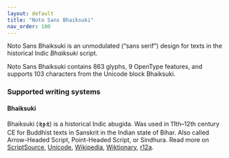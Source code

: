 ```yaml
---
layout: default
title: "Noto Sans Bhaiksuki"
nav_order: 100
---
```

Noto Sans Bhaiksuki is an unmodulated (“sans serif”) design for texts in the historical Indic _Bhaiksuki_ script. 

Noto Sans Bhaiksuki contains 863 glyphs, 9 OpenType features, and supports 103 characters from the Unicode block Bhaiksuki.


### Supported writing systems


#### Bhaiksuki

Bhaiksuki (<span class='autonym'>𑰥𑰹𑰎𑰿𑰬𑰲𑰎𑰱</span>) is a historical Indic abugida. Was used in 11th–12th century CE for Buddhist texts in Sanskrit in the Indian state of Bihar. Also called Arrow-Headed Script, Point-Headed Script, or Sindhura. Read more on [ScriptSource](https://scriptsource.org/scr/Bhks), [Unicode](https://www.unicode.org/versions/Unicode13.0.0/ch14.pdf#G40424), [Wikipedia](https://en.wikipedia.org/wiki/ISO_15924:Bhks), [Wiktionary](https://en.wiktionary.org/wiki/Category:Bhaiksuki_script), [r12a](https://r12a.github.io/scripts/links?iso=Bhks).

